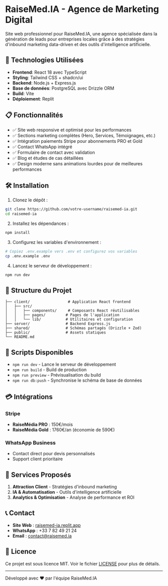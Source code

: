 # RaiseMed.IA - Agence de Marketing Digital

Site web professionnel pour RaiseMed.IA, une agence spécialisée dans la génération de leads pour entreprises locales grâce à des stratégies d'inbound marketing data-driven et des outils d'intelligence artificielle.

## 🚀 Technologies Utilisées

- **Frontend**: React 18 avec TypeScript
- **Styling**: Tailwind CSS + shadcn/ui
- **Backend**: Node.js + Express.js
- **Base de données**: PostgreSQL avec Drizzle ORM
- **Build**: Vite
- **Déploiement**: Replit

## 📋 Fonctionnalités

- ✅ Site web responsive et optimisé pour les performances
- ✅ Sections marketing complètes (Hero, Services, Témoignages, etc.)
- ✅ Intégration paiements Stripe pour abonnements PRO et Gold
- ✅ Contact WhatsApp intégré
- ✅ Formulaire de contact avec validation
- ✅ Blog et études de cas détaillées
- ✅ Design moderne sans animations lourdes pour de meilleures performances

## 🛠️ Installation

1. Clonez le dépôt :
```bash
git clone https://github.com/votre-username/raisemed-ia.git
cd raisemed-ia
```

2. Installez les dépendances :
```bash
npm install
```

3. Configurez les variables d'environnement :
```bash
# Copiez .env.example vers .env et configurez vos variables
cp .env.example .env
```

4. Lancez le serveur de développement :
```bash
npm run dev
```

## 📁 Structure du Projet

```
├── client/                 # Application React frontend
│   ├── src/
│   │   ├── components/     # Composants React réutilisables
│   │   ├── pages/         # Pages de l'application
│   │   └── lib/           # Utilitaires et configuration
├── server/                # Backend Express.js
├── shared/                # Schémas partagés (Drizzle + Zod)
├── public/                # Assets statiques
└── README.md
```

## 🔧 Scripts Disponibles

- `npm run dev` - Lance le serveur de développement
- `npm run build` - Build de production
- `npm run preview` - Prévisualisation du build
- `npm run db:push` - Synchronise le schéma de base de données

## 💳 Intégrations

### Stripe
- **RaiseMédia PRO** : 150€/mois
- **RaiseMédia Gold** : 1760€/an (économie de 590€)

### WhatsApp Business
- Contact direct pour devis personnalisés
- Support client prioritaire

## 🎯 Services Proposés

1. **Attraction Client** - Stratégies d'inbound marketing
2. **IA & Automatisation** - Outils d'intelligence artificielle
3. **Analytics & Optimisation** - Analyse de performance et ROI

## 📞 Contact

- **Site Web** : [raisemed-ia.replit.app](https://raisemed-ia.replit.app)
- **WhatsApp** : +33 7 82 49 21 24
- **Email** : contact@raisemed.ia

## 📄 Licence

Ce projet est sous licence MIT. Voir le fichier [LICENSE](LICENSE) pour plus de détails.

---

Développé avec ❤️ par l'équipe RaiseMed.IA